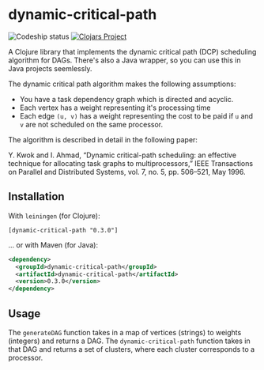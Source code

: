 # dynamic-critical-path

![Codeship status](https://codeship.com/projects/8bcaf1a0-b45f-0134-be92-665c05a5a8f8/status?branch=master) [![Clojars Project](https://img.shields.io/clojars/v/dynamic-critical-path.svg)](https://clojars.org/dynamic-critical-path)

A Clojure library that implements the dynamic critical path (DCP) scheduling algorithm for DAGs. There's also a Java wrapper, so you can use this in Java projects seemlessly.

The dynamic critical path algorithm makes the following assumptions:

* You have a task dependency graph which is directed and acyclic.
* Each vertex has a weight representing it's processing time
* Each edge `(u, v)` has a weight representing the cost to be paid if `u` and `v` are not scheduled on the same processor.

The algorithm is described in detail in the following paper:

Y. Kwok and I. Ahmad, “Dynamic critical-path scheduling: an effective technique for allocating task graphs to multiprocessors,” IEEE Transactions on Parallel and Distributed Systems, vol. 7, no. 5, pp. 506–521, May 1996.

## Installation

With `leiningen` (for Clojure):

```
[dynamic-critical-path "0.3.0"]
```

... or with Maven (for Java):

```xml
<dependency>
  <groupId>dynamic-critical-path</groupId>
  <artifactId>dynamic-critical-path</artifactId>
  <version>0.3.0</version>
</dependency>
```


## Usage

The `generateDAG` function takes in a map of vertices (strings) to weights (integers) and returns a DAG. The `dynamic-critical-path` function takes in that DAG and returns a set of clusters, where each cluster corresponds to a processor. 
